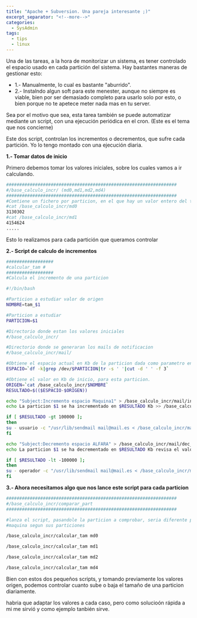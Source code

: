 ```yaml
---
title: "Apache + Subversion. Una pareja interesante ;)"
excerpt_separator: "<!--more-->"
categories:
  - SysAdmin
tags:
  - tips
  - linux
---
```


Una de las tareas, a la hora de monitorizar un sistema, es tener controlado el espacio usado en cada partición del sistema. Hay bastantes maneras de gestionar esto:
<!--more-->

- 1.- Manualmente, lo cual es bastante "aburrido".
- 2.- Instalndo algun soft para este menester, aunque no siempre es viable, bien por ser demasiado completo para usarlo solo por esto, o bien porque no te apetece meter nada mas en tu server.

Sea por el motivo que sea, esta tarea también se puede automatizar mediante un script, con una ejecución periódica en el cron. (Este es el tema que nos concierne)

Este dos script, controlan los incrementos o decrementos, que sufre cada partición. Yo lo tengo montado con una ejecución diaria.

**1.- Tomar datos de inicio**

Primero debemos tomar los valores iniciales, sobre los cuales vamos a ir calculando.
```bash
#################################################################
#/base_calculo_incr/ (md0,md1,md2,md4)
#################################################################
#Comtiene un fichero por particion, en el que hay un valor entero del tamaño en Kb de espacio ocupado
#cat /base_calculo_incr/md0
3130302
#cat /base_calculo_incr/md1
4154624
.....
```

Esto lo realizamos para cada partición que queramos controlar

**2.- Script de calculo de incrementos**

```bash
##################
#calcular_tam #
##################
#Calcula el incremento de una particion

#!/bin/bash

#Particion a estudiar valor de origen
NOMBRE=tam_$1

#Particion a estudiar
PARTICION=$1

#Directorio donde estan los valores iniciales
#/base_calculo_incr/

#Directorio donde se generaran los mails de notificacion
#/base_calculo_incr/mail/

#Obtiene el espacio actual en Kb de la particion dada como parametro en la llamda.
ESPACIO=`df -k|grep /dev/$PARTICION|tr -s ' '|cut -d ' ' -f 3`

#Obtiene el valor en Kb de inicio, para esta particion.
ORIGEN=`cat /base_calculo_incr/$NOMBRE`
RESULTADO=$(($ESPACIO-$ORIGEN))

echo "Subject:Incremento espacio Maquina1" > /base_calculo_incr/mail/inc_$1
echo La particion $1 se ha incrementado en $RESULTADO Kb >> /base_calculo_incr/mail/inc_$1

if [ $RESULTADO -gt 100000 ];
then
su - usuario -c "/usr/lib/sendmail mail@mail.es < /base_calculo_incr/mail/inc_$1"
fi

echo "Subject:Decremento espacio ALFARA" > /base_calculo_incr/mail/dec_$1
echo La particion $1 se ha decrementado en $RESULTADO Kb revisa el valor de origen >> /base_calculo_incr/mail/dec_$1

if [ $RESULTADO -lt -100000 ];
then
su - operador -c "/usr/lib/sendmail mail@mail.es < /base_calculo_incr/mail/dec_$1"
fi
```

**3.- Ahora necesitamos algo que nos lance este script para cada particion**
```bash
#################################################################
#/base_calculo_incr/comparar_part
#################################################################

#lanza el script, pasandole la particion a comprobar, seria diferente para cada
#maquina segun sus particiones

/base_calculo_incr/calcular_tam md0

/base_calculo_incr/calcular_tam md1

/base_calculo_incr/calcular_tam md2

/base_calculo_incr/calcular_tam md4
```

Bien con estos dos pequeños scripts, y tomando previamente los valores origen, podemos controlar cuanto sube o baja el tamaño de una particion diariamente.

habria que adaptar los valores a cada caso, pero como solucioón rápida a mi me sirvió y como ejemplo tanbién sirve.
